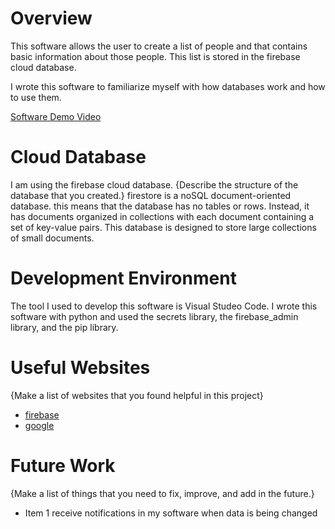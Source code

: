 # Overview


This software allows the user to create a list of people and that contains basic information about those people. This list is stored in the firebase cloud database.

I wrote this software to familiarize myself with how databases work and how to use them.


[Software Demo Video](https://www.youtube.com/watch?v=vS--0LuMOtU)

# Cloud Database

I am using the firebase cloud database.
{Describe the structure of the database that you created.}
firestore is a noSQL document-oriented database. this means that the database has no tables or rows. Instead, it has documents organized in collections with each document containing a set of key-value pairs. This database is designed to store large collections of small documents.

# Development Environment

The tool I used to develop this software is Visual Studeo Code.
I wrote this software with python and used the secrets library, the firebase_admin library, and the pip library.

# Useful Websites

{Make a list of websites that you found helpful in this project}
* [firebase](https://firebase.google.com)
* [google](https://www.google.com/?client=safari)

# Future Work

{Make a list of things that you need to fix, improve, and add in the future.}
* Item 1
    receive notifications in my software when data is being changed
